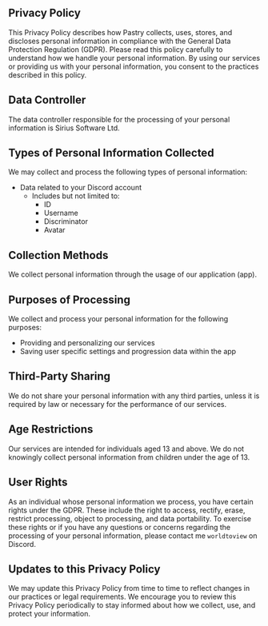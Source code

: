 ## Privacy Policy

This Privacy Policy describes how Pastry collects, uses, stores, and discloses personal information in compliance with the General Data Protection Regulation (GDPR). Please read this policy carefully to understand how we handle your personal information. By using our services or providing us with your personal information, you consent to the practices described in this policy.

## Data Controller

The data controller responsible for the processing of your personal information is Sirius Software Ltd.

## Types of Personal Information Collected

We may collect and process the following types of personal information:

- Data related to your Discord account
  - Includes but not limited to:
    - ID
    - Username
    - Discriminator
    - Avatar

## Collection Methods

We collect personal information through the usage of our application (app).

## Purposes of Processing

We collect and process your personal information for the following purposes:

- Providing and personalizing our services
- Saving user specific settings and progression data within the app

## Third-Party Sharing

We do not share your personal information with any third parties, unless it is required by law or necessary for the performance of our services.

## Age Restrictions

Our services are intended for individuals aged 13 and above. We do not knowingly collect personal information from children under the age of 13.

## User Rights

As an individual whose personal information we process, you have certain rights under the GDPR. These include the right to access, rectify, erase, restrict processing, object to processing, and data portability. To exercise these rights or if you have any questions or concerns regarding the processing of your personal information, please contact me `worldtoview` on Discord.

## Updates to this Privacy Policy

We may update this Privacy Policy from time to time to reflect changes in our practices or legal requirements. We encourage you to review this Privacy Policy periodically to stay informed about how we collect, use, and protect your information.
